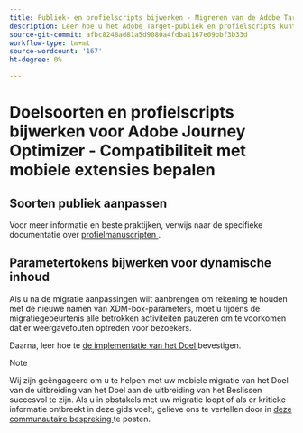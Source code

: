 ```yaml
---
title: Publiek- en profielscripts bijwerken - Migreren van de Adobe Target naar de Adobe Journey Optimizer - Mobiele extensie beslissen
description: Leer hoe u het Adobe Target-publiek en profielscripts kunt bijwerken voor compatibiliteit met Web SDK van Experience Platform.
source-git-commit: afbc8248ad81a5d9080a4fdba1167e09bbf3b33d
workflow-type: tm+mt
source-wordcount: '167'
ht-degree: 0%

---
```


# Doelsoorten en profielscripts bijwerken voor Adobe Journey Optimizer - Compatibiliteit met mobiele extensies bepalen


## Soorten publiek aanpassen


Voor meer informatie en beste praktijken, verwijs naar de specifieke documentatie over [ profielmanuscripten ](https://experienceleague.adobe.com/docs/target/using/audiences/visitor-profiles/profile-parameters.html).

## Parametertokens bijwerken voor dynamische inhoud



Als u na de migratie aanpassingen wilt aanbrengen om rekening te houden met de nieuwe namen van XDM-box-parameters, moet u tijdens de migratiegebeurtenis alle betrokken activiteiten pauzeren om te voorkomen dat er weergavefouten optreden voor bezoekers.

Daarna, leer hoe te [ de implementatie van het Doel ](validate.md) bevestigen.

>[!NOTE]
>
>Wij zijn geëngageerd om u te helpen met uw mobiele migratie van het Doel van de uitbreiding van het Doel aan de uitbreiding van het Beslissen succesvol te zijn. Als u in obstakels met uw migratie loopt of als er kritieke informatie ontbreekt in deze gids voelt, gelieve ons te vertellen door in [ deze communautaire bespreking ](https://experienceleaguecommunities.adobe.com/t5/adobe-experience-platform-data/tutorial-discussion-migrate-target-from-at-js-to-web-sdk/m-p/575587#M463) te posten.
